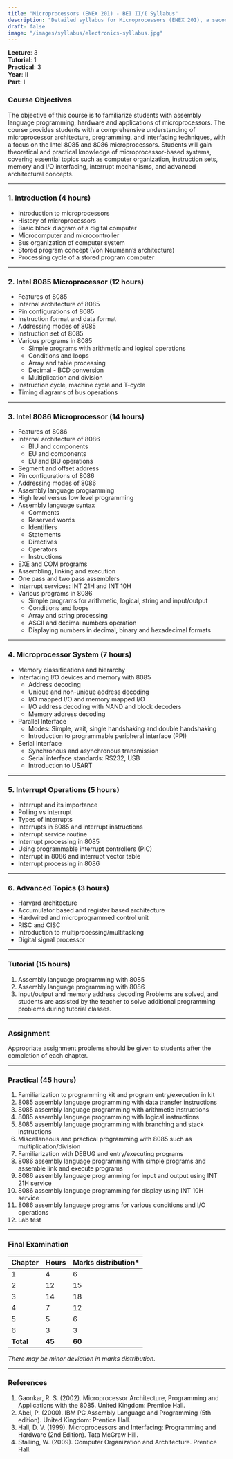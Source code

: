 ```yaml
---
title: "Microprocessors (ENEX 201) - BEI II/I Syllabus"
description: "Detailed syllabus for Microprocessors (ENEX 201), a second year, first part subject in the IOE BEI program."
draft: false
image: "/images/syllabus/electronics-syllabus.jpg"
---
```


**Lecture**: 3  
**Tutorial**: 1  
**Practical**: 3  
**Year**: II  
**Part**: I  

### Course Objectives
The objective of this course is to familiarize students with assembly language programming, hardware and applications of microprocessors. The course provides students with a comprehensive understanding of microprocessor architecture, programming, and interfacing techniques, with a focus on the Intel 8085 and 8086 microprocessors. Students will gain theoretical and practical knowledge of microprocessor-based systems, covering essential topics such as computer organization, instruction sets, memory and I/O interfacing, interrupt mechanisms, and advanced architectural concepts.

---

### 1. Introduction (4 hours)
- Introduction to microprocessors
- History of microprocessors
- Basic block diagram of a digital computer
- Microcomputer and microcontroller
- Bus organization of computer system
- Stored program concept (Von Neumann’s architecture)
- Processing cycle of a stored program computer

---

### 2. Intel 8085 Microprocessor (12 hours)
- Features of 8085
- Internal architecture of 8085
- Pin configurations of 8085
- Instruction format and data format
- Addressing modes of 8085
- Instruction set of 8085
- Various programs in 8085
  - Simple programs with arithmetic and logical operations
  - Conditions and loops
  - Array and table processing
  - Decimal - BCD conversion
  - Multiplication and division
- Instruction cycle, machine cycle and T-cycle
- Timing diagrams of bus operations

---

### 3. Intel 8086 Microprocessor (14 hours)
- Features of 8086
- Internal architecture of 8086
  - BIU and components
  - EU and components
  - EU and BIU operations
- Segment and offset address
- Pin configurations of 8086
- Addressing modes of 8086
- Assembly language programming
- High level versus low level programming
- Assembly language syntax
  - Comments
  - Reserved words
  - Identifiers
  - Statements
  - Directives
  - Operators
  - Instructions
- EXE and COM programs
- Assembling, linking and execution
- One pass and two pass assemblers
- Interrupt services: INT 21H and INT 10H
- Various programs in 8086
  - Simple programs for arithmetic, logical, string and input/output
  - Conditions and loops
  - Array and string processing
  - ASCII and decimal numbers operation
  - Displaying numbers in decimal, binary and hexadecimal formats

---

### 4. Microprocessor System (7 hours)
- Memory classifications and hierarchy
- Interfacing I/O devices and memory with 8085
  - Address decoding
  - Unique and non-unique address decoding
  - I/O mapped I/O and memory mapped I/O
  - I/O address decoding with NAND and block decoders
  - Memory address decoding
- Parallel Interface
  - Modes: Simple, wait, single handshaking and double handshaking
  - Introduction to programmable peripheral interface (PPI)
- Serial Interface
  - Synchronous and asynchronous transmission
  - Serial interface standards: RS232, USB
  - Introduction to USART

---

### 5. Interrupt Operations (5 hours)
- Interrupt and its importance
- Polling vs interrupt
- Types of interrupts
- Interrupts in 8085 and interrupt instructions
- Interrupt service routine
- Interrupt processing in 8085
- Using programmable interrupt controllers (PIC)
- Interrupt in 8086 and interrupt vector table
- Interrupt processing in 8086

---

### 6. Advanced Topics (3 hours)
- Harvard architecture
- Accumulator based and register based architecture
- Hardwired and microprogrammed control unit
- RISC and CISC
- Introduction to multiprocessing/multitasking
- Digital signal processor

---

### Tutorial (15 hours)
1. Assembly language programming with 8085
2. Assembly language programming with 8086
3. Input/output and memory address decoding
Problems are solved, and students are assisted by the teacher to solve additional programming problems during tutorial classes.

---

### Assignment
Appropriate assignment problems should be given to students after the completion of each chapter.

---

### Practical (45 hours)
1. Familiarization to programming kit and program entry/execution in kit
2. 8085 assembly language programming with data transfer instructions
3. 8085 assembly language programming with arithmetic instructions
4. 8085 assembly language programming with logical instructions
5. 8085 assembly language programming with branching and stack instructions
6. Miscellaneous and practical programming with 8085 such as multiplication/division
7. Familiarization with DEBUG and entry/executing programs
8. 8086 assembly language programming with simple programs and assemble link and execute programs
9. 8086 assembly language programming for input and output using INT 21H service
10. 8086 assembly language programming for display using INT 10H service
11. 8086 assembly language programs for various conditions and I/O operations
12. Lab test

---

### Final Examination
| Chapter | Hours | Marks distribution* |
|---------|-------|---------------------|
| 1       | 4     | 6                   |
| 2       | 12    | 15                  |
| 3       | 14    | 18                  |
| 4       | 7     | 12                  |
| 5       | 5     | 6                   |
| 6       | 3     | 3                   |
| **Total** | **45** | **60**             |

*There may be minor deviation in marks distribution.*

---

### References
1. Gaonkar, R. S. (2002). Microprocessor Architecture, Programming and Applications with the 8085. United Kingdom: Prentice Hall.
2. Abel, P. (2000). IBM PC Assembly Language and Programming (5th edition). United Kingdom: Prentice Hall.
3. Hall, D. V. (1999). Microprocessors and Interfacing: Programming and Hardware (2nd Edition). Tata McGraw Hill.
4. Stalling, W. (2009). Computer Organization and Architecture. Prentice Hall.
